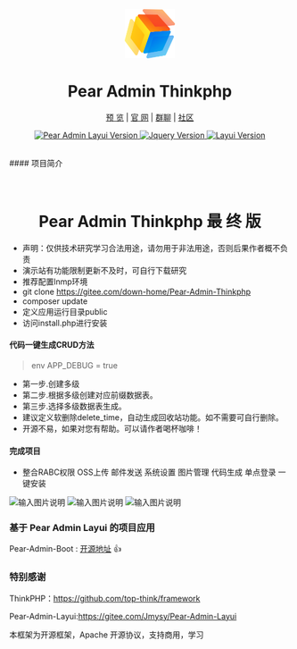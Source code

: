 
<div align="center">
<br/>
<br/>
<img src="/public/static/admin/images/logo.png" width="90px" style="margin-top:30px;"/>
  <h1 align="center">
    Pear Admin Thinkphp
  </h1>

  [预 览](http://layui.pearadmin.com)   |   [官 网](http://www.pearadmin.com/)   |   [群聊](https://jq.qq.com/?_wv=1027&k=5OdSmve)   |   [社区](http://forum.pearadmin.com/)


</div>

<p align="center">
    <a href="#">
        <img src="https://img.shields.io/badge/Pear Admin Layui-3.1.0+-green.svg" alt="Pear Admin Layui Version">
    </a>
    <a href="#">
        <img src="https://img.shields.io/badge/JQuery-2.0+-green.svg" alt="Jquery Version">
    </a>
      <a href="#">
        <img src="https://img.shields.io/badge/Layui-2.5.6+-green.svg" alt="Layui Version">
    </a>
</p>
<br>
#### 项目简介
<p style="padding:10px;"  width="90%">
 <h1 align="center">
    Pear Admin Thinkphp 最 终 版
  </h1> 
</p>

* 声明：仅供技术研究学习合法用途，请勿用于非法用途，否则后果作者概不负责
* 演示站有功能限制更新不及时，可自行下载研究
* 推荐配置lnmp环境
* git clone https://gitee.com/down-home/Pear-Admin-Thinkphp
* composer update
* 定义应用运行目录public
* 访问install.php进行安装


#### 代码一键生成CRUD方法
>env APP_DEBUG = true

* 第一步.创建多级
* 第二步.根据多级创建对应前缀数据表。
* 第三步.选择多级数据表生成。
* 建议定义软删除delete_time，自动生成回收站功能。如不需要可自行删除。
* 开源不易，如果对您有帮助。可以请作者喝杯咖啡！

#### 完成项目
* 整合RABC权限 OSS上传  邮件发送 系统设置 图片管理  代码生成  单点登录 一键安装

![输入图片说明](https://images.gitee.com/uploads/images/2020/1002/182204_d99078d2_1302383.png "1.png")
![输入图片说明](https://images.gitee.com/uploads/images/2020/1002/182212_4ed0ec3f_1302383.png "2.png")
![输入图片说明](https://images.gitee.com/uploads/images/2020/1002/182218_41ee2978_1302383.png "3.png")
### 基于 Pear Admin Layui 的项目应用

Pear-Admin-Boot : [开源地址](https://gitee.com/Jmysy/Pear-Admin-Boot) :+1: 

### 特别感谢

ThinkPHP：https://github.com/top-think/framework

Pear-Admin-Layui:https://gitee.com/Jmysy/Pear-Admin-Layui

本框架为开源框架，Apache 开源协议，支持商用，学习
